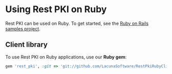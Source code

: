 ﻿# Using Rest PKI on Ruby

Rest PKI can be used on Ruby. To get started, see the [Ruby on Rails samples project](rails.md).

## Client library

To use Rest PKI on Ruby applications, use our **Ruby gem**:

```gemspec
gem 'rest_pki', :git => 'git://github.com/LacunaSoftware/RestPkiRubyClient.git'
```

